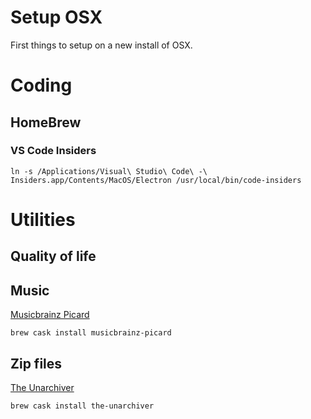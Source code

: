 # Setup OSX
First things to setup on a new install of OSX.

# Coding

## HomeBrew

### VS Code Insiders

`ln -s /Applications/Visual\ Studio\ Code\ -\ Insiders.app/Contents/MacOS/Electron /usr/local/bin/code-insiders`

# Utilities

## Quality of life

## Music

[Musicbrainz Picard](https://picard.musicbrainz.org/)

`brew cask install musicbrainz-picard`

## Zip files
[The Unarchiver](https://theunarchiver.com/)

`brew cask install the-unarchiver`